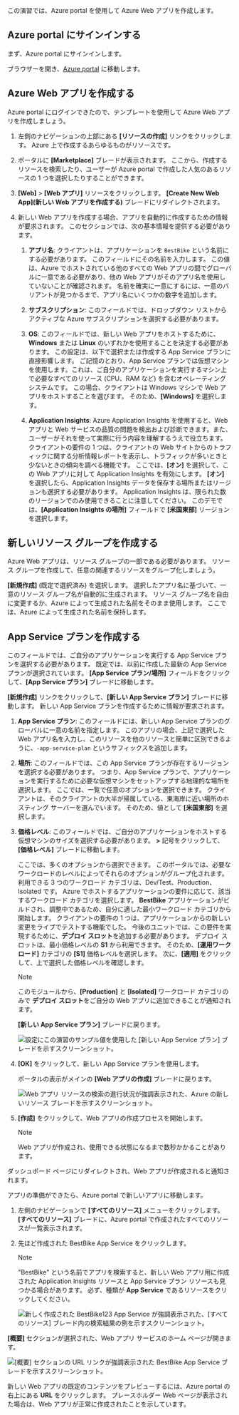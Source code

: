 この演習では、Azure portal を使用して Azure Web アプリを作成します。

## <a name="sign-in-to-the-azure-portal"></a>Azure portal にサインインする

まず、Azure portal にサインインします。

ブラウザーを開き、[Azure portal](https://portal.azure.com/?azure-portal=true) に移動します。

## <a name="create-an-azure-web-app"></a>Azure Web アプリを作成する

Azure portal にログインできたので、テンプレートを使用して Azure Web アプリを作成しましょう。

1. 左側のナビゲーションの上部にある **[リソースの作成]** リンクをクリックします。 Azure 上で作成するあらゆるものがリソースです。

1. ポータルに **[Marketplace]** ブレードが表示されます。 ここから、作成するリソースを検索したり、ユーザーが Azure portal で作成した人気のあるリソースの 1 つを選択したりすることができます。

1. **[Web]** > **[Web アプリ]** リソースをクリックします。 **[Create New Web App]\(新しい Web アプリを作成する\)** ブレードにリダイレクトされます。

1. 新しい Web アプリを作成する場合、アプリを自動的に作成するための情報が要求されます。 このセクションでは、次の基本情報を提供する必要があります。

    1. **アプリ名**: クライアントは、アプリケーションを `BestBike` という名前にする必要があります。 このフィールドにその名前を入力します。 この値は、Azure でホストされている他のすべての Web アプリの間でグローバルに一意である必要があり、他の Web アプリがそのアプリ名を使用していないことが確認されます。 名前を確実に一意にするには、一意のバリアントが見つかるまで、アプリ名にいくつかの数字を追加します。

    2. **サブスクリプション**: このフィールドでは、ドロップダウン リストからアクティブな Azure サブスクリプションを選択する必要があります。

    3. **OS**: このフィールドでは、新しい Web アプリをホストするために、**Windows** または **Linux** のいずれかを使用することを決定する必要があります。 この設定は、以下で選択または作成する App Service プランに直接影響します。 ご記憶のとおり、App Service プランでは仮想マシンを使用します。これは、ご自分のアプリケーションを実行するマシン上で必要なすべてのリソース (CPU、RAM など) を含むオペレーティング システムです。 この場合、クライアントは Windows マシンで Web アプリをホストすることを選びます。 そのため、**[Windows]** を選択します。

    4. **Application Insights**: Azure Application Insights を使用すると、Web アプリと Web サービスの品質の問題を検出および診断できます。また、ユーザーがそれを使って実際に行う内容を理解するうえで役立ちます。 クライアントの要件の 1 つは、クライアントの Web サイトからのトラフィックに関する分析情報レポートを表示し、トラフィックが多いときと少ないときの傾向を調べる機能です。 ここでは、**[オン]** を選択して、この Web アプリに対して Application Insights を有効にします。 **[オン]** を選択したら、Application Insights データを保存する場所またはリージョンも選択する必要があります。 Application Insights は、限られた数のリージョンでのみ使用できることに注意してください。 このデモでは、**[Application Insights の場所]** フィールドで **[米国東部]** リージョンを選択します。

## <a name="create-a-new-resource-group"></a>新しいリソース グループを作成する

Azure Web アプリは、リソース グループの一部である必要があります。 リソース グループを作成して、任意の関連するリソースをグループ化しましょう。

**[新規作成]** (既定で選択済み) を選択します。 選択したアプリ名に基づいて、一意のリソース グループ名が自動的に生成されます。 リソース グループ名を自由に変更するか、Azure によって生成された名前をそのまま使用します。 ここでは、Azure によって生成された名前を保持します。

## <a name="create-an-app-service-plan"></a>App Service プランを作成する

このフィールドでは、ご自分のアプリケーションを実行する App Service プランを選択する必要があります。 既定では、以前に作成した最新の App Service プランが選択されています。 **[App Service プラン/場所]** フィールドをクリックして、**[App Service プラン]** ブレードに移動します。

**[新規作成]** リンクをクリックして、**[新しい App Service プラン]** ブレードに移動します。 新しい App Service プランを作成するために情報が要求されます。

1. **App Service プラン**: このフィールドには、新しい App Service プランのグローバルに一意の名前を指定します。 このアプリの場合、上記で選択した Web アプリ名を入力し、このリソースを他のリソースと簡単に区別できるように、`-app-service-plan` というサフィックスを追加します。

2. **場所**: このフィールドでは、この App Service プランが存在するリージョンを選択する必要があります。 つまり、App Service プランで、アプリケーションを実行するために必要な仮想マシンをセットアップする地理的な場所を選択します。 ここでは、一覧で任意のオプションを選択できます。 クライアントは、そのクライアントの大半が帰属している、東海岸に近い場所のホスティング サーバーを選んでいます。 そのため、値として **[米国東部]** を選択します。

3. **価格レベル**: このフィールドでは、ご自分のアプリケーションをホストする仮想マシンのサイズを選択する必要があります。 **>** 記号をクリックして、**[価格レベル]** ブレードに移動します。

    ここでは、多くのオプションから選択できます。 このポータルでは、必要なワークロードのレベルによってそれらのオプションがグループ化されます。 利用できる 3 つのワークロード カテゴリは、Dev/Test、Production、Isolated です。 Azure でホストするアプリケーションの要件に応じて、該当するワークロード カテゴリを選択します。 **BestBike** アプリケーションがビルドされ、調整中であるため、自分に適した最小ワークロード カテゴリから開始します。 クライアントの要件の 1 つは、アプリケーションからの新しい変更をライブでテストする機能でした。 今後のユニットでは、この要件を実現するために、**デプロイ スロット**を追加する必要があります。 デプロイ スロットは、最小価格レベルの **S1** から利用できます。 そのため、**[運用ワークロード]** カテゴリの **[S1]** 価格レベルを選択します。 次に、**[適用]** をクリックして、上で選択した価格レベルを確認します。

    > [!NOTE]
    > このモジュールから、**[Production]** と **[Isolated]** ワークロード カテゴリのみで **デプロイ スロット**をご自分の Web アプリに追加できることが通知されます。

    **[新しい App Service プラン]** ブレードに戻ります。

    ![設定にこの演習のサンプル値を使用した [新しい App Service プラン] ブレードを示すスクリーンショット。](../media/3-new-app-service-plan.PNG)

4. **[OK]** をクリックして、新しい App Service プランを使用します。

    ポータルの表示がメインの **[Web アプリの作成]** ブレードに戻ります。

    ![Web アプリ リソースの検索の進行状況が強調表示された、Azure の新しいリソース ブレードを示すスクリーンショット。](../media/3-new-web-app.png)

5. **[作成]** をクリックして、Web アプリの作成プロセスを開始します。

    > [!NOTE]
    > Web アプリが作成され、使用できる状態になるまで数秒かかることがあります。

ダッシュボード ページにリダイレクトされ、Web アプリが作成されると通知されます。

アプリの準備ができたら、Azure portal で新しいアプリに移動します。

1. 左側のナビゲーションで **[すべてのリソース]** メニューをクリックします。 **[すべてのリソース]** ブレードに、Azure portal で作成されたすべてのリソースが一覧表示されます。

2. 先ほど作成された BestBike App Service をクリックします。

    > [!NOTE]
    > "BestBike" という名前でアプリを検索すると、新しい Web アプリ用に作成された Application Insights リソースと App Service プラン リソースも見つかる場合があります。 必ず、種類が **App Service** であるリソースをクリックしてください。

    ![新しく作成された BestBike123 App Service が強調表示された、[すべてのリソース] ブレード内の検索結果の例を示すスクリーンショット。](../media/3-web-app.PNG)

**[概要]** セクションが選択された、Web アプリ サービスのホーム ページが開きます。

![[概要] セクションの URL リンクが強調表示された BestBike App Service ブレードを示すスクリーンショット。](../media/3-web-app-home.PNG)

新しい Web アプリの既定のコンテンツをプレビューするには、Azure portal の右上にある **URL** をクリックします。 プレースホルダー Web ページが表示された場合は、Web アプリが正常に作成されたことを示しています。
